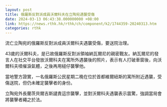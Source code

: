 ```yaml
---
layout: post
title: 俄羅斯反對派成員沃爾科夫在立陶宛遇襲受傷
date: 2024-03-13 06:43:38.000000000 +08:00
link: https://news.rthk.hk/rthk/ch/component/k2/1744359-20240313.htm
categories: rthk
---
```


流亡立陶宛的俄羅斯反對派成員沃爾科夫遇襲受傷，要送院治理。

43歲的沃爾科夫，是已故俄羅斯反對派領袖納瓦爾尼的親密戰友。納瓦爾尼的發言人在社交平台發放沃爾科夫在寓所外遇襲後的照片，表示有人打破車窗後，向沃爾科夫噴催淚氣體，之後再用槌仔襲擊他。

當地警方證實，一名俄羅斯公民星期二晚在位於首都維爾紐斯的寓所附近遇襲，受傷送院，但仍未確定襲擊者的身份。

立陶宛外長蘭茨貝爾吉斯譴責這宗襲擊，並對沃爾科夫遇襲表示震驚，強調當局會將襲擊者繩之於法。
